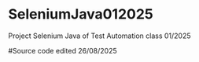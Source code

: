 # SeleniumJava012025
Project Selenium Java of Test Automation class 01/2025

#Source code edited 26/08/2025
